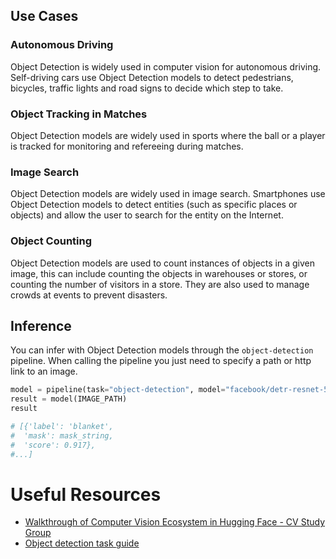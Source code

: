 ## Use Cases

### Autonomous Driving

Object Detection is widely used in computer vision for autonomous driving. Self-driving cars use Object Detection models to detect pedestrians, bicycles, traffic lights and road signs to decide which step to take.

### Object Tracking in Matches

Object Detection models are widely used in sports where the ball or a player is tracked for monitoring and refereeing during matches.

### Image Search

Object Detection models are widely used in image search. Smartphones use Object Detection models to detect entities (such as specific places or objects) and allow the user to search for the entity on the Internet.

### Object Counting

Object Detection models are used to count instances of objects in a given image, this can include counting the objects in warehouses or stores, or counting the number of visitors in a store. They are also used to manage crowds at events to prevent disasters.

## Inference

You can infer with Object Detection models through the `object-detection` pipeline. When calling the pipeline you just need to specify a path or http link to an image.

```python
model = pipeline(task="object-detection", model="facebook/detr-resnet-50", device=0)
result = model(IMAGE_PATH)
result

# [{'label': 'blanket',
#  'mask': mask_string,
#  'score': 0.917},
#...]
```

# Useful Resources

- [Walkthrough of Computer Vision Ecosystem in Hugging Face - CV Study Group](https://www.youtube.com/watch?v=oL-xmufhZM8)
- [Object detection task guide](https://huggingface.co/docs/transformers/tasks/object_detection)
